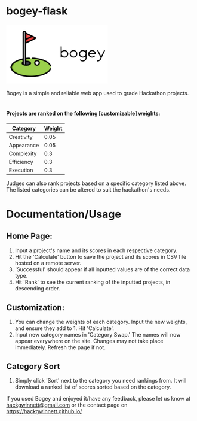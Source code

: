 # bogey-flask
<img src="https://raw.githubusercontent.com/hackgwinnett/bogey/main/icon-transp.png"/>
<p>
  Bogey is a simple and reliable web app used to grade Hackathon projects.<br/>
  <br/>
</p>


<h4>Projects are ranked on the following [customizable] weights:</h4>
<table class="tg">
<thead>
  <tr>
    <th class="tg-fymr">Category</th>
    <th class="tg-fymr">Weight<br></th>
  </tr>
</thead>
<tbody>
  <tr>
    <td class="tg-0pky">Creativity</td>
    <td class="tg-0pky">0.05</td>
  </tr>
  <tr>
    <td class="tg-0pky">Appearance</td>
    <td class="tg-0pky">0.05</td>
  </tr>
  <tr>
    <td class="tg-0lax">Complexity</td>
    <td class="tg-0lax">0.3</td>
  </tr>
  <tr>
    <td class="tg-0lax">Efficiency</td>
    <td class="tg-0lax">0.3</td>
  </tr>
  <tr>
    <td class="tg-0lax">Execution</td>
    <td class="tg-0lax">0.3</td>
  </tr>
</tbody>
</table>
<p>
  Judges can also rank projects based on a specific category listed above.<br/>
  The listed categories can be altered to suit the hackathon's needs.
</p>

<h1>Documentation/Usage</h1>
 <h2>Home Page:</h2>

 1. Input a project's name and its scores in each respective category.
 2. Hit the 'Calculate' button to save the project and its scores in CSV file hosted on a remote server.<br>
 3. 'Successful' should appear if all inputted values are of the correct data type.<br>
 4. Hit 'Rank' to see the current ranking of the inputted projects, in descending order.<br>

 <h2>Customization:</h2>

 1. You can change the weights of each category. Input the new weights, and ensure they add to 1. Hit 'Calculate'.
 2. Input new category names in 'Category Swap.' The names will now appear everywhere on the site. Changes may not take place immediately. Refresh the page if not.

 <h2>Category Sort</h2>

 1. Simply click 'Sort' next to the category you need rankings from. It will download a ranked list of scores sorted based on the category.


If you used Bogey and enjoyed it/have any feedback, please let us know at hackgwinnett@gmail.com or the contact page on https://hackgwinnett.github.io/
